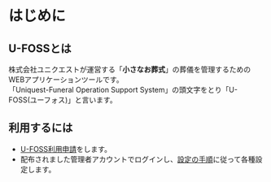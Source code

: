 # はじめに

## U-FOSSとは
株式会社ユニクエストが運営する「**小さなお葬式**」の葬儀を管理するためのWEBアプリケーションツールです。  
「Uniquest-Funeral Operation Support System」の頭文字をとり「U-FOSS(ユーフォス)」と言います。

## 利用するには

  - [U-FOSS利用申請](/shinnsei/)をします。
  - 配布されました管理者アカウントでログインし、[設定の手順](/setting/)に従って各種設定します。
